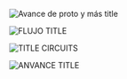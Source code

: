 ![Avance de proto y más title](https://github.com/Fx2048/Team_4_FdD/assets/131219987/cd9f8781-baf7-487c-8938-4fa7134172a2)


![FLUJO TITLE](https://github.com/Fx2048/Team_4_FdD/assets/131219987/28a1f97a-6aa1-4b39-88c2-abf4804b01e7)

![TITLE CIRCUITS](https://github.com/Fx2048/Team_4_FdD/assets/131219987/b0815814-42b3-4e48-bf3c-d2ed1ed3c570)

![ANVANCE TITLE](https://github.com/Fx2048/Team_4_FdD/assets/131219987/87203112-c49e-4021-8253-6edca07df542)


